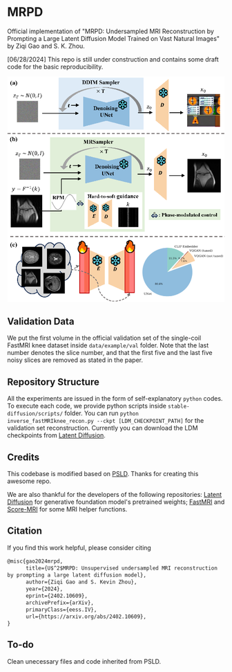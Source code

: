 # MRPD
Official implementation of "MRPD: Undersampled MRI Reconstruction by Prompting a Large Latent Diffusion Model Trained on Vast Natural Images" by Ziqi Gao and S. K. Zhou.

[06/28/2024] This repo is still under construction and contains some draft code for the basic reproducibility. 

<p align="center"><img src="pics/main.png" width="700" /></p>


## Validation Data

We put the first volume in the official validation set of the single-coil FastMRI knee dataset inside `data/example/val` folder. Note that the last number denotes the slice number, and that the first five and the last five noisy slices are removed as stated in the paper.


## Repository Structure
All the experiments are issued in the form of self-explanatory `python` codes. To execute each code, we provide python scripts inside `stable-diffusion/scripts/` folder. You can run  `python inverse_fastMRIknee_recon.py --ckpt [LDM_CHECKPOINT_PATH]` for the validation set reconstruction. Currently you can download the LDM checkpoints from [Latent Diffusion](https://github.com/CompVis/latent-diffusion).

## Credits
This codebase is modified based on [PSLD](https://github.com/LituRout/PSLD). Thanks for creating this awesome repo.

We are also thankful for the developers of the following repositories: [Latent Diffusion](https://github.com/CompVis/latent-diffusion) for generative foundation model's pretrained weights; [FastMRI](https://github.com/facebookresearch/fastMRI) and [Score-MRI](https://github.com/HJ-harry/score-MRI) for some MRI helper functions.


## Citation

If you find this work helpful, please consider citing
```
@misc{gao2024mrpd,
      title={U$^2$MRPD: Unsupervised undersampled MRI reconstruction by prompting a large latent diffusion model}, 
      author={Ziqi Gao and S. Kevin Zhou},
      year={2024},
      eprint={2402.10609},
      archivePrefix={arXiv},
      primaryClass={eess.IV},
      url={https://arxiv.org/abs/2402.10609}, 
}
```

## To-do
Clean unecessary files and code inherited from PSLD.
